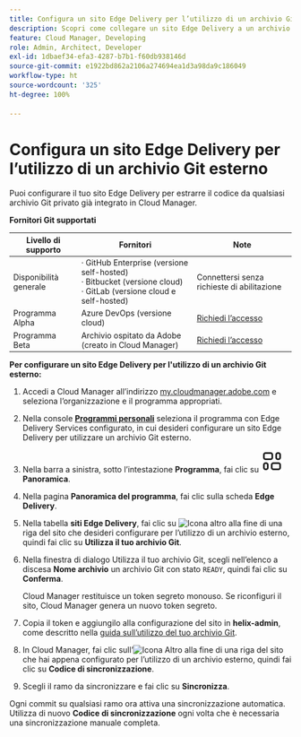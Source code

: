 ```yaml
---
title: Configura un sito Edge Delivery per l’utilizzo di un archivio Git esterno
description: Scopri come collegare un sito Edge Delivery a un archivio Git privato o aziendale.
feature: Cloud Manager, Developing
role: Admin, Architect, Developer
exl-id: 1dbaef34-efa3-4287-b7b1-f60db938146d
source-git-commit: e1922bd862a2106a274694ea1d3a98da9c186049
workflow-type: ht
source-wordcount: '325'
ht-degree: 100%

---
```


# Configura un sito Edge Delivery per l’utilizzo di un archivio Git esterno

Puoi configurare il tuo sito Edge Delivery per estrarre il codice da qualsiasi archivio Git privato già integrato in Cloud Manager.

**Fornitori Git supportati**

| Livello di supporto | Fornitori | Note |
| --- | --- | --- |
| Disponibilità generale | · GitHub Enterprise (versione self-hosted)<br>· Bitbucket (versione cloud)<br>· GitLab (versione cloud e self-hosted) | Connettersi senza richieste di abilitazione |
| Programma Alpha | Azure DevOps (versione cloud) | [Richiedi l’accesso](mailto:grp-cloudmanager_byog@adobe.com) |
| Programma Beta | Archivio ospitato da Adobe (creato in Cloud Manager) | [Richiedi l’accesso](mailto:grp-cloudmanager_byog@adobe.com) |

**Per configurare un sito Edge Delivery per l&#39;utilizzo di un archivio Git esterno:**

1. Accedi a Cloud Manager all’indirizzo [my.cloudmanager.adobe.com](https://my.cloudmanager.adobe.com/) e seleziona l’organizzazione e il programma appropriati.
1. Nella console **[Programmi personali](/help/implementing/cloud-manager/navigation.md#my-programs)** seleziona il programma con Edge Delivery Services configurato, in cui desideri configurare un sito Edge Delivery per utilizzare un archivio Git esterno.
1. Nella barra a sinistra, sotto l’intestazione **Programma**, fai clic su **![Icona Panoramica](/help/implementing/cloud-manager/edge-delivery/assets/overview.svg) Panoramica**.
1. Nella pagina **Panoramica del programma**, fai clic sulla scheda **Edge Delivery**.
1. Nella tabella **siti Edge Delivery**, fai clic su ![Icona altro](https://spectrum.adobe.com/static/icons/workflow_18/Smock_More_18_N.svg) alla fine di una riga del sito che desideri configurare per l’utilizzo di un archivio esterno, quindi fai clic su **Utilizza il tuo archivio Git**.
1. Nella finestra di dialogo Utilizza il tuo archivio Git, scegli nell’elenco a discesa **Nome archivio** un archivio Git con stato `READY`, quindi fai clic su **Conferma**.

   Cloud Manager restituisce un token segreto monouso. Se riconfiguri il sito, Cloud Manager genera un nuovo token segreto.

1. Copia il token e aggiungilo alla configurazione del sito in **helix-admin**, come descritto nella [guida sull’utilizzo del tuo archivio Git](https://www.aem.live/developer/byo-git).
1. In Cloud Manager, fai clic sull’![Icona Altro](https://spectrum.adobe.com/static/icons/workflow_18/Smock_More_18_N.svg) alla fine di una riga del sito che hai appena configurato per l’utilizzo di un archivio esterno, quindi fai clic su **Codice di sincronizzazione**.
1. Scegli il ramo da sincronizzare e fai clic su **Sincronizza**.

Ogni commit su qualsiasi ramo ora attiva una sincronizzazione automatica. Utilizza di nuovo **Codice di sincronizzazione** ogni volta che è necessaria una sincronizzazione manuale completa.
